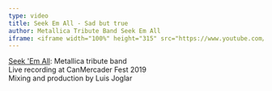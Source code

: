 ```yaml
---
type: video
title: Seek Em All - Sad but true
author: Metallica Tribute Band Seek Em All
iframe: <iframe width="100%" height="315" src="https://www.youtube.com/embed/x_iLN928rF8?si=fyJ2Pr4jqTLtaLKa" title="YouTube video player" frameborder="0" allow="accelerometer; autoplay; clipboard-write; encrypted-media; gyroscope; picture-in-picture; web-share" allowfullscreen></iframe>
---
```

[Seek 'Em All](https://www.instagram.com/seekemall/?hl=en): Metallica tribute band <br />
Live recording at CanMercader Fest 2019 <br />
Mixing and production by Luis Joglar